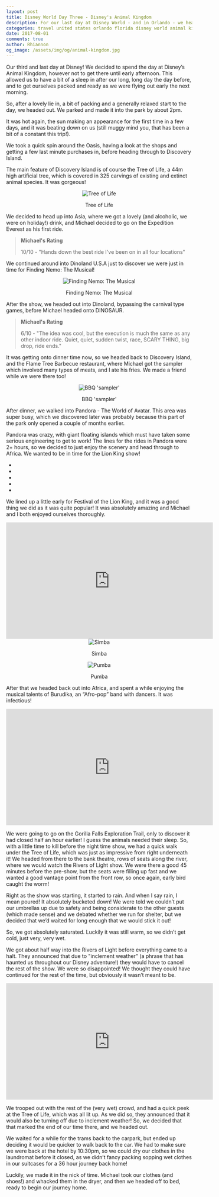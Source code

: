 ```yaml
---
layout: post
title: Disney World Day Three - Disney's Animal Kingdom
description: For our last day at Disney World - and in Orlando - we head to Animal Kingdom, avoiding the water parks... or so we thought.
categories: travel united states orlando florida disney world animal kingdom
date: 2017-08-01
comments: true
author: Rhiannon
og_image: /assets/img/og/animal-kingdom.jpg
---
```

Our third and last day at Disney! We decided to spend the day at Disney’s Animal Kingdom, however not to get there until early afternoon. This allowed us to have a bit of a sleep in after our long, long day the day before, and to get ourselves packed and ready as we were flying out early the next morning.

So, after a lovely lie in, a bit of packing and a generally relaxed start to the day, we headed out. We parked and made it into the park by about 2pm.

It was hot again, the sun making an appearance for the first time in a few days, and it was beating down on us (still muggy mind you, that has been a bit of a constant this trip!).

We took a quick spin around the Oasis, having a look at the shops and getting a few last minute purchases in, before heading through to Discovery Island.

The main feature of Discovery Island is of course the Tree of Life, a 44m high artificial tree, which is covered in 325 carvings of existing and extinct animal species. It was gorgeous!

<div style="margin-bottom: 10px; text-align: center;">
    <img src="/assets/img/blog/IMG_1114.jpg" alt="Tree of Life">
    <p>Tree of Life</p>
</div>

We decided to head up into Asia, where we got a lovely (and alcoholic, we were on holiday!) drink, and Michael decided to go on the Expedition Everest as his first ride.

> **Michael's Rating**
>
> 10/10 - "Hands down the best ride I've been on in all four locations"

We continued around into Dinoland U.S.A just to discover we were just in time for Finding Nemo: The Musical!

<div style="margin-bottom: 10px; text-align: center;">
    <img src="/assets/img/blog/IMG_1100.jpg" alt="Finding Nemo: The Musical">
    <p>Finding Nemo: The Musical</p>
</div>

After the show, we headed out into Dinoland, bypassing the carnival type games, before Michael headed onto DINOSAUR.

> **Michael's Rating**
>
> 6/10 - "The idea was cool, but the execution is much the same as any other indoor ride. Quiet, quiet, sudden twist, race, SCARY THING, big drop, ride ends."

It was getting onto dinner time now, so we headed back to Discovery Island, and the Flame Tree Barbecue restaurant, where Michael got the sampler which involved many types of meats, and I ate his fries. We made a friend while we were there too!

<div style="margin-bottom: 10px; text-align: center;">
    <img src="/assets/img/blog/IMG_0987.jpg" alt="BBQ 'sampler'">
    <p>BBQ 'sampler'</p>
</div>

After dinner, we walked into Pandora - The World of Avatar. This area was super busy, which we discovered later was probably because this part of the park only opened a couple of months earlier.

Pandora was crazy, with giant floating islands which must have taken some serious engineering to get to work! The lines for the rides in Pandora were 2+ hours, so we decided to just enjoy the scenery and head through to Africa. We wanted to be in time for the Lion King show!

<div class="flickerplate" style="margin-bottom: 10px;">
    <ul>
        <li data-background="/assets/img/blog/IMG_1124.jpg"></li>
        <li data-background="/assets/img/blog/IMG_1132.jpg"></li>
        <li data-background="/assets/img/blog/IMG_1137.jpg"></li>
        <li data-background="/assets/img/blog/IMG_1139.jpg"></li>
        <li data-background="/assets/img/blog/IMG_1142.jpg"></li>
    </ul>
</div>

We lined up a little early for Festival of the Lion King, and it was a good thing we did as it was quite popular! It was absolutely amazing and Michael and I both enjoyed ourselves thoroughly.

<iframe width="560" height="315" src="https://www.youtube.com/embed/NETJ7_ZwFDA?rel=0" frameborder="0" allowfullscreen></iframe>

<div style="margin-bottom: 10px; text-align: center;">
    <img src="/assets/img/blog/IMG_1228.jpg" alt="Simba">
    <p>Simba</p>
</div>

<div style="margin-bottom: 10px; text-align: center;">
    <img src="/assets/img/blog/IMG_1229.jpg" alt="Pumba">
    <p>Pumba</p>
</div>

After that we headed back out into Africa, and spent a while enjoying the musical talents of Burudika, an “Afro-pop” band with dancers. It was infectious!

<iframe width="560" height="315" src="https://www.youtube.com/embed/Tz_Qz9JSUFU?rel=0" frameborder="0" allowfullscreen></iframe>

We were going to go on the Gorilla Falls Exploration Trail, only to discover it had closed half an hour earlier! I guess the animals needed their sleep. So, with a little time to kill before the night time show, we had a quick walk under the Tree of Life, which was just as impressive from right underneath it!
We headed from there to the bank theatre, rows of seats along the river, where we would watch the Rivers of Light show. We were there a good 45 minutes before the pre-show, but the seats were filling up fast and we wanted a good vantage point from the front row, so once again, early bird caught the worm!

Right as the show was starting, it started to rain. And when I say rain, I mean poured! It absolutely bucketed down! We were told we couldn’t put our umbrellas up due to safety and being considerate to the other guests (which made sense) and we debated whether we run for shelter, but we decided that we’d waited for long enough that we would stick it out!

So, we got absolutely saturated. Luckily it was still warm, so we didn’t get cold, just very, very wet.

We got about half way into the Rivers of Light before everything came to a halt. They announced that due to "inclement weather" (a phrase that has haunted us throughout our Disney adventure!) they would have to cancel the rest of the show. We were so disappointed! We thought they could have continued for the rest of the time, but obviously it wasn’t meant to be.

<iframe src="https://www.facebook.com/plugins/video.php?href=https%3A%2F%2Fwww.facebook.com%2Fmichaeldyrynda%2Fvideos%2F10154832182639849%2F&show_text=0&width=560" width="560" height="315" style="border:none;overflow:hidden" scrolling="no" frameborder="0" allowTransparency="true" allowFullScreen="true"></iframe>

We trooped out with the rest of the (very wet) crowd, and had a quick peek at the Tree of Life, which was all lit up. As we did so, they announced that it would also be turning off due to inclement weather! So, we decided that that marked the end of our time there, and we headed out.

We waited for a while for the trams back to the carpark, but ended up deciding it would be quicker to walk back to the car. We had to make sure we were back at the hotel by 10:30pm, so we could dry our clothes in the laundromat before it closed, as we didn’t fancy packing sopping wet clothes in our suitcases for a 36 hour journey back home!

Luckily, we made it in the nick of time. Michael took our clothes (and shoes!) and whacked them in the dryer, and then we headed off to bed, ready to begin our journey home.
